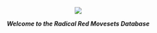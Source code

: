 <div style="text-align:center">
  <img src="https://cdn2.steamgriddb.com/file/sgdb-cdn/logo_thumb/89c30ca363566155b1dec2102063c957.png">
</div>

***<p style="text-align: center;">Welcome to the Radical Red Movesets Database</p>***
